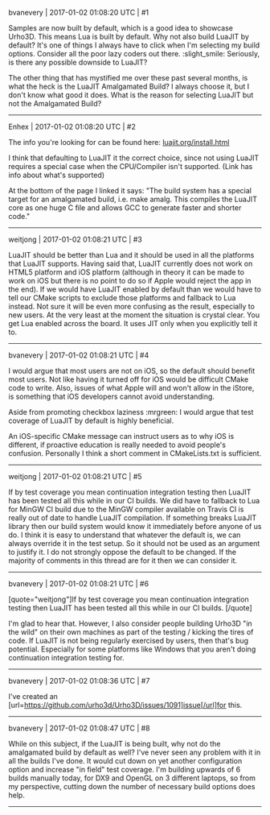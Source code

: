 bvanevery | 2017-01-02 01:08:20 UTC | #1

Samples are now built by default, which is a good idea to showcase Urho3D.  This means Lua is built by default.  Why not also build LuaJIT by default?  It's one of things I always have to click when I'm selecting my build options.  Consider all the poor lazy coders out there.  :slight_smile:  Seriously, is there any possible downside to LuaJIT?

The other thing that has mystified me over these past several months, is what the heck is the LuaJIT Amalgamated Build?  I always choose it, but I don't know what good it does.  What is the reason for selecting LuaJIT but not the Amalgamated Build?

-------------------------

Enhex | 2017-01-02 01:08:20 UTC | #2

The info you're looking for can be found here:
[luajit.org/install.html](http://luajit.org/install.html)

I think that defaulting to LuaJIT it the correct choice, since not using LuaJIT requires a special case when the CPU/Compiler isn't supported. (Link has info about what's supported)

At the bottom of the page I linked it says:
"The build system has a special target for an amalgamated build, i.e. make amalg. This compiles the LuaJIT core as one huge C file and allows GCC to generate faster and shorter code."

-------------------------

weitjong | 2017-01-02 01:08:21 UTC | #3

LuaJIT should be better than Lua and it should be used in all the platforms that LuaJIT supports. Having said that, LuaJIT currently does not work on HTML5 platform and iOS platform (although in theory it can be made to work on iOS but there is no point to do so if Apple would reject the app in the end). If we would have LuaJIT enabled by default than we would have to tell our CMake scripts to exclude those platforms and fallback to Lua instead. Not sure it will be even more confusing as the result, especially to new users. At the very least at the moment the situation is crystal clear. You get Lua enabled across the board. It uses JIT only when you explicitly tell it to.

-------------------------

bvanevery | 2017-01-02 01:08:21 UTC | #4

I would argue that most users are not on iOS, so the default should benefit most users.  Not like having it turned off for iOS would be difficult CMake code to write.  Also, issues of what Apple will and won't allow in the iStore, is something that iOS developers cannot avoid understanding.

Aside from promoting checkbox laziness  :mrgreen: I would argue that test coverage of LuaJIT by default is highly beneficial.

An iOS-specific CMake message can instruct users as to why iOS is different, if proactive education is really needed to avoid people's confusion.  Personally I think a short comment in CMakeLists.txt is sufficient.

-------------------------

weitjong | 2017-01-02 01:08:21 UTC | #5

If by test coverage you mean continuation integration testing then LuaJIT has been tested all this while in our CI builds. We did have to fallback to Lua for MinGW CI build due to the MinGW compiler available on Travis CI is really out of date to handle LuaJIT compilation. If something breaks LuaJIT library then our build system would know it immediately before anyone of us do. I think it is easy to understand that whatever the default is, we can always override it in the test setup. So it should not be used as an argument to justify it. I do not strongly oppose the default to be changed. If the majority of comments in this thread are for it then we can consider it.

-------------------------

bvanevery | 2017-01-02 01:08:21 UTC | #6

[quote="weitjong"]If by test coverage you mean continuation integration testing then LuaJIT has been tested all this while in our CI builds. 
[/quote]

I'm glad to hear that.  However, I also consider people building Urho3D "in the wild" on their own machines as part of the testing / kicking the tires of code.  If LuaJIT is not being regularly exercised by users, then that's bug potential.  Especially for some platforms like Windows that you aren't doing continuation integration testing for.

-------------------------

bvanevery | 2017-01-02 01:08:36 UTC | #7

I've created an [url=https://github.com/urho3d/Urho3D/issues/1091]issue[/url]for this.

-------------------------

bvanevery | 2017-01-02 01:08:47 UTC | #8

While on this subject, if the LuaJIT is being built, why not do the amalgamated build by default as well?  I've never seen any problem with it in all the builds I've done.  It would cut down on yet another configuration option and increase "in field" test coverage.  I'm building upwards of 6 builds manually today, for DX9 and OpenGL on 3 different laptops, so from my perspective, cutting down the number of necessary build options does help.

-------------------------

